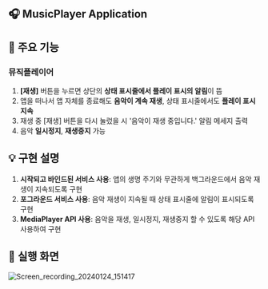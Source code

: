 ## 🎧 MusicPlayer Application
## 📌 주요 기능
### 뮤직플레이어
1. **[재생]** 버튼을 누르면 상단의 **상태 표시줄에서 플레이 표시의 알림**이 뜸
2. 앱을 떠나서 앱 자체를 종료해도 **음악이 계속 재생**, 상태 표시줄에서도 **플레이 표시 지속**
3. 재생 중 [재생] 버튼을 다시 눌렀을 시 '음악이 재생 중입니다.' 알림 메세지 출력
4. 음악 **일시정지**, **재생중지** 가능

## 💡 구현 설명
1. **시작되고 바인드된 서비스 사용**: 앱의 생명 주기와 무관하게 백그라운드에서 음악 재생이 지속되도록 구현
1. **포그라운드 서비스 사용**: 음악 재생이 지속될 때 상태 표시줄에 알림이 표시되도록 구현
2. **MediaPlayer API 사용**: 음악을 재생, 일시정지, 재생중지 할 수 있도록 해당 API 사용하여 구현

## 📱 실행 화면
![Screen_recording_20240124_151417](https://github.com/yesue2/MediaPlayer_App/assets/108323785/fbb2a2a5-c807-4a29-a46d-839f836f5f43)
